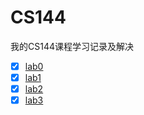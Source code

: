 # CS144
我的CS144课程学习记录及解决

- [x] [lab0](https://github.com/liu-jianhao/CS144/tree/lab0)
- [x] [lab1](https://github.com/liu-jianhao/CS144/tree/lab1)
- [x] [lab2](https://github.com/liu-jianhao/CS144/tree/lab2)
- [x] [lab3](https://github.com/liu-jianhao/CS144/tree/lab3)
